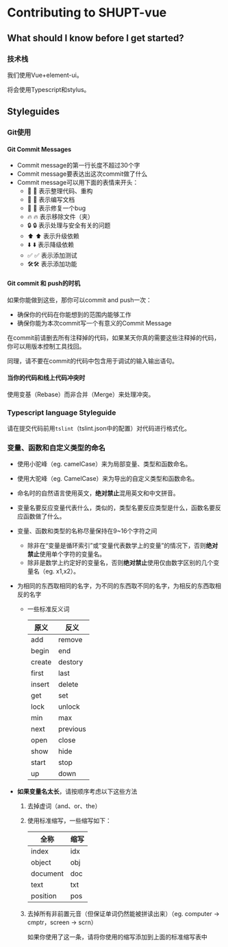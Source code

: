 # Contributing to SHUPT-vue

## What should I know before I get started?
### 技术栈
我们使用Vue+element-ui。

将会使用Typescript和stylus。

## Styleguides

### Git使用

#### Git Commit Messages

- Commit message的第一行长度不超过30个字
- Commit message要表达出这次commit做了什么
- Commit message可以用下面的表情来开头：
  - 🎨 :art: 表示整理代码、重构
  - 📝 :memo: 表示编写文档
  - 🐛 :bug: 表示修复一个bug
  - 🔥 :fire: 表示移除文件（夹）
  - 🔒 :lock: 表示处理与安全有关的问题
  - ⬆️ :arrow_up: 表示升级依赖
  - ⬇️ :arrow_down: 表示降级依赖
  - ✅ :white_check_mark: 表示添加测试
  - 🛠:hammer_and_wrench: 表示添加功能

#### Git commit 和 push的时机

如果你能做到这些，那你可以commit and push一次：

- 确保你的代码在你能想到的范围内能够工作
- 确保你能为本次commit写一个有意义的Commit Message

在commit前请删去所有注释掉的代码，如果某天你真的需要这些注释掉的代码，你可以用版本控制工具找回。

同理，请不要在commit的代码中包含用于调试的输入输出语句。

#### 当你的代码和线上代码冲突时
使用变基（Rebase）而非合并（Merge）来处理冲突。

### Typescript language Styleguide
请在提交代码前用`tslint`（tslint.json中的配置）对代码进行格式化。

### 变量、函数和自定义类型的命名

- 使用小驼峰（eg. camelCase）来为局部变量、类型和函数命名。

- 使用大驼峰（eg. CamelCase）来为导出的自定义类型和函数命名。

- 命名时的自然语言使用英文，**绝对禁止**混用英文和中文拼音。

- 变量名要反应变量代表什么，类似的，类型名要反应类型是什么，函数名要反应函数做了什么。

- 变量、函数和类型的名称尽量保持在9~16个字符之间

  - 除非在“变量是循环索引”或“变量代表数学上的变量”的情况下，否则**绝对禁止**使用单个字符的变量名。
  - 除非是数学上约定好的变量名，否则**绝对禁止**使用仅由数字区别的几个变量名（eg. x1,x2）。

- 为相同的东西取相同的名字，为不同的东西取不同的名字，为相反的东西取相反的名字

  - 一些标准反义词
  
    | 原义   | 反义     |
    | ------ | -------- |
    | add    | remove   |
    | begin  | end      |
    | create | destory  |
    | first  | last     |
    | insert | delete   |
    | get    | set      |
    | lock   | unlock   |
    | min    | max      |
    | next   | previous |
    | open   | close    |
    | show   | hide     |
    | start  | stop     |
    | up     | down     |

- **如果变量名太长**，请按顺序考虑以下这些方法

  1. 去掉虚词（and、or、the）

  2. 使用标准缩写，一些缩写如下：
  
     | 全称     | 缩写 |
     | -------- | ---- |
     | index    | idx  |
     | object   | obj  |
     | document | doc  |
     | text     | txt  |
     | position | pos  |
  
    3. 去掉所有非前置元音（但保证单词仍然能被拼读出来）（eg. computer -> cmptr，screen -> scrn）
  
         如果你使用了这一条，请将你使用的缩写添加到上面的标准缩写表中